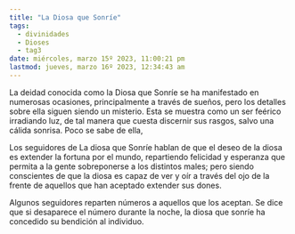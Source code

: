 ```yaml
---
title: "La Diosa que Sonríe"
tags:
  - divinidades
  - Dioses
  - tag3
date: miércoles, marzo 15º 2023, 11:00:21 pm
lastmod: jueves, marzo 16º 2023, 12:34:43 am
---
```


La deidad conocida como la Diosa que Sonríe se ha manifestado en numerosas ocasiones, principalmente a través de sueños, pero los detalles sobre ella siguen siendo un misterio. Esta se muestra como un ser feérico irradiando luz, de tal manera que cuesta discernir sus rasgos, salvo una cálida sonrisa. Poco se sabe de ella,

Los seguidores de La diosa que Sonríe hablan de que el deseo de la diosa es extender la fortuna por el mundo, repartiendo felicidad y esperanza que permita a la gente sobreponerse a los distintos males; pero siendo conscientes de que la diosa es capaz de ver y oír a través del ojo de la frente de aquellos que han aceptado extender sus dones.

Algunos seguidores reparten números a aquellos que los aceptan. Se dice que si desaparece el número durante la noche, la diosa que sonríe ha concedido su bendición al individuo.